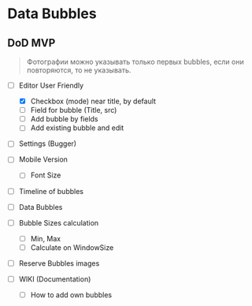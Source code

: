 # Data Bubbles

## DoD MVP

> Фотографии можно указывать только первых bubbles, если они повторяются, то не указывать.

- [ ] Editor User Friendly
  - [x] Checkbox (mode) near title, by default
  - [ ] Field for bubble (Title, src)
  - [ ] Add bubble by fields
  - [ ] Add existing bubble and edit
- [ ] Settings (Bugger)

- [ ] Mobile Version
  - [ ] Font Size
- [ ] Timeline of bubbles

- [ ] Data Bubbles
- [ ] Bubble Sizes calculation
  - [ ] Min, Max
  - [ ] Calculate on WindowSize
- [ ] Reserve Bubbles images

- [ ] WIKI (Documentation)
  - [ ] How to add own bubbles
